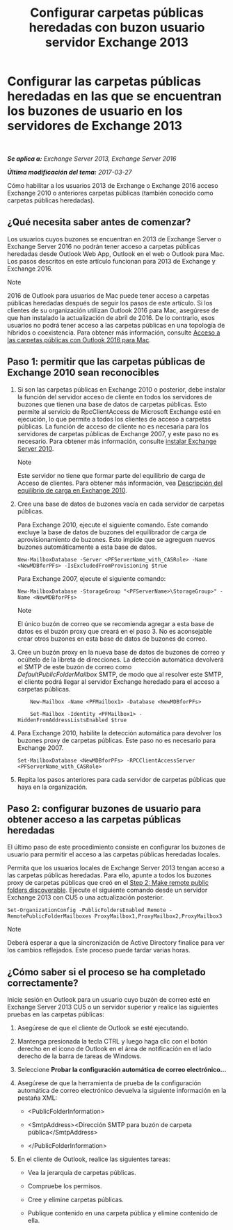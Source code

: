 ﻿---
title: 'Configurar carpetas públicas heredadas con buzon usuario servidor Exchange 2013'
TOCTitle: Configurar las carpetas públicas heredadas en las que se encuentran los buzones de usuario en los servidores de Exchange 2013
ms:assetid: 1d5ca19e-696e-4054-a634-15dd34d952b7
ms:mtpsurl: https://technet.microsoft.com/es-es/library/Dn690134(v=EXCHG.150)
ms:contentKeyID: 62281085
ms.date: 05/22/2018
mtps_version: v=EXCHG.150
ms.translationtype: MT
---

# Configurar las carpetas públicas heredadas en las que se encuentran los buzones de usuario en los servidores de Exchange 2013

 

_**Se aplica a:** Exchange Server 2013, Exchange Server 2016_

_**Última modificación del tema:** 2017-03-27_

Cómo habilitar a los usuarios 2013 de Exchange o Exchange 2016 acceso Exchange 2010 o anteriores carpetas públicas (también conocido como carpetas públicas heredadas).

## ¿Qué necesita saber antes de comenzar?

Los usuarios cuyos buzones se encuentran en 2013 de Exchange Server o Exchange Server 2016 no podrán tener acceso a carpetas públicas heredadas desde Outlook Web App, Outlook en el web o Outlook para Mac. Los pasos descritos en este artículo funcionan para 2013 de Exchange y Exchange 2016.


> [!NOTE]
> 2016 de Outlook para usuarios de Mac puede tener acceso a carpetas públicas heredadas después de seguir los pasos de este artículo. Si los clientes de su organización utilizan Outlook 2016 para Mac, asegúrese de que han instalado la actualización de abril de 2016. De lo contrario, esos usuarios no podrá tener acceso a las carpetas públicas en una topología de híbridos o coexistencia. Para obtener más información, consulte <A href="https://docs.microsoft.com/es-es/exchange/collaboration-exo/public-folders/access-public-folders-with-outlook-2016-for-mac">Acceso a las carpetas públicas con Outlook 2016 para Mac</A>.



## Paso 1: permitir que las carpetas públicas de Exchange 2010 sean reconocibles

1.  Si son las carpetas públicas en Exchange 2010 o posterior, debe instalar la función del servidor acceso de cliente en todos los servidores de buzones que tienen una base de datos de carpetas públicas. Esto permite al servicio de RpcClientAccess de Microsoft Exchange esté en ejecución, lo que permite a todos los clientes de acceso a carpetas públicas. La función de acceso de cliente no es necesaria para los servidores de carpetas públicas de Exchange 2007, y este paso no es necesario. Para obtener más información, consulte [instalar Exchange Server 2010](install-exchange-2013-using-the-setup-wizard-exchange-2013-help.md).
    

    > [!NOTE]
    > Este servidor no tiene que formar parte del equilibrio de carga de Acceso de clientes. Para obtener más información, vea <A href="https://technet.microsoft.com/es-es/library/ff625247(v=exchg.141).aspx">Descripción del equilibrio de carga en Exchange 2010</A>.



2.  Cree una base de datos de buzones vacía en cada servidor de carpetas públicas.
    
    Para Exchange 2010, ejecute el siguiente comando. Este comando excluye la base de datos de buzones del equilibrador de carga de aprovisionamiento de buzones. Esto impide que se agreguen nuevos buzones automáticamente a esta base de datos.
    
        New-MailboxDatabase -Server <PFServerName_with_CASRole> -Name <NewMDBforPFs> -IsExcludedFromProvisioning $true 
    
    Para Exchange 2007, ejecute el siguiente comando:
    
        New-MailboxDatabase -StorageGroup "<PFServerName>\StorageGroup>" -Name <NewMDBforPFs>
    

    > [!NOTE]
    > El único buzón de correo que se recomienda agregar a esta base de datos es el buzón proxy que creará en el paso&nbsp;3. No es aconsejable crear otros buzones en esta base de datos de buzones de correo.



3.  Cree un buzón proxy en la nueva base de datos de buzones de correo y ocúltelo de la libreta de direcciones. La detección automática devolverá el SMTP de este buzón de correo como *DefaultPublicFolderMailbox* SMTP, de modo que al resolver este SMTP, el cliente podrá llegar al servidor Exchange heredado para el acceso a carpetas públicas.
    ```
        New-Mailbox -Name <PFMailbox1> -Database <NewMDBforPFs> 
    ```
    ```
        Set-Mailbox -Identity <PFMailbox1> -HiddenFromAddressListsEnabled $true
    ```
    
4.  Para Exchange 2010, habilite la detección automática para devolver los buzones proxy de carpetas públicas. Este paso no es necesario para Exchange 2007.
    
        Set-MailboxDatabase <NewMDBforPFs> -RPCClientAccessServer <PFServerName_with_CASRole>

5.  Repita los pasos anteriores para cada servidor de carpetas públicas que haya en la organización.

## Paso 2: configurar buzones de usuario para obtener acceso a las carpetas públicas heredadas

El último paso de este procedimiento consiste en configurar los buzones de usuario para permitir el acceso a las carpetas públicas heredadas locales.

Permita que los usuarios locales de Exchange Server 2013 tengan acceso a las carpetas públicas heredadas. Para ello, apunte a todos los buzones proxy de carpetas públicas que creó en el [Step 2: Make remote public folders discoverable](configure-legacy-on-premises-public-folders-for-a-hybrid-deployment-exchange-2013-help.md). Ejecute el siguiente comando desde un servidor Exchange 2013 con CU5 o una actualización posterior.

    Set-OrganizationConfig -PublicFoldersEnabled Remote -RemotePublicFolderMailboxes ProxyMailbox1,ProxyMailbox2,ProxyMailbox3


> [!NOTE]
> Deberá esperar a que la sincronización de Active&nbsp;Directory finalice para ver los cambios reflejados. Este proceso puede tardar varias horas.



## ¿Cómo saber si el proceso se ha completado correctamente?

Inicie sesión en Outlook para un usuario cuyo buzón de correo esté en Exchange Server 2013 CU5 o un servidor superior y realice las siguientes pruebas en las carpetas públicas:

1.  Asegúrese de que el cliente de Outlook se esté ejecutando.

2.  Mantenga presionada la tecla CTRL y luego haga clic con el botón derecho en el icono de Outlook en el área de notificación en el lado derecho de la barra de tareas de Windows.

3.  Seleccione **Probar la configuración automática de correo electrónico…**

4.  Asegúrese de que la herramienta de prueba de la configuración automática de correo electrónico devuelva la siguiente información en la pestaña XML:
    
      - \<PublicFolderInformation\>
    
      - \<SmtpAddress\>\<Dirección SMTP para buzón de carpeta pública\</SmtpAddress\>
    
      - \</PublicFolderInformation\>

5.  En el cliente de Outlook, realice las siguientes tareas:
    
      - Vea la jerarquía de carpetas públicas.
    
      - Compruebe los permisos.
    
      - Cree y elimine carpetas públicas.
    
      - Publique contenido en una carpeta pública y elimine contenido de ella.

